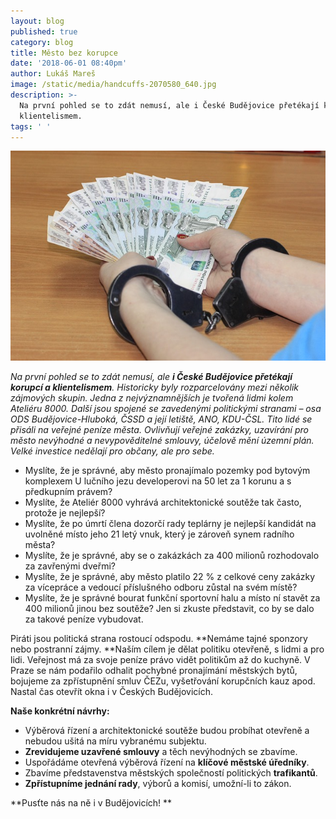 ```yaml
---
layout: blog
published: true
category: blog
title: Město bez korupce
date: '2018-06-01 08:40pm'
author: Lukáš Mareš
image: /static/media/handcuffs-2070580_640.jpg
description: >-
  Na první pohled se to zdát nemusí, ale i České Budějovice přetékají korupcí a
  klientelismem. 
tags: ' '
---
```

![korupce](/static/media/handcuffs-2070580_640.jpg)

_Na první pohled se to zdát nemusí, ale **i České Budějovice přetékají korupcí a klientelismem**. Historicky byly rozparcelovány mezi několik zájmových skupin. Jedna z nejvýznamnějších je tvořená lidmi kolem Ateliéru 8000. Další jsou spojené se zavedenými politickými stranami – osa ODS Budějovice-Hluboká, ČSSD a její letiště, ANO, KDU-ČSL. Tito lidé se přisáli na veřejné peníze města. Ovlivňují veřejné zakázky, uzavírání pro město nevýhodné a nevypověditelné smlouvy, účelově mění územní plán. Velké investice nedělají pro občany, ale pro sebe._

* Myslíte, že je správné, aby město pronajímalo pozemky pod bytovým komplexem U lučního jezu developerovi na 50 let za 1 korunu a s předkupním právem?  
* Myslíte, že Ateliér 8000 vyhrává architektonické soutěže tak často, protože je nejlepší?
* Myslíte, že po úmrtí člena dozorčí rady teplárny je nejlepší kandidát na uvolněné místo jeho 21 letý vnuk, který je zároveň synem radního města?
* Myslíte, že je správné, aby se o zakázkách za 400 milionů rozhodovalo za zavřenými dveřmi?
* Myslíte, že je správné, aby město platilo 22 % z celkové ceny zakázky za vícepráce a vedoucí příslušného odboru zůstal na svém místě?
* Myslíte, že je správné bourat funkční sportovní halu a místo ní stavět za 400 milionů jinou bez soutěže? Jen si zkuste představit, co by se dalo za takové peníze vybudovat.

Piráti jsou politická strana rostoucí odspodu.  **Nemáme tajné sponzory nebo postranní zájmy.  **Naším cílem je dělat politiku otevřeně, s lidmi a pro lidi. Veřejnost má za svoje peníze právo vidět politikům až do kuchyně. V Praze se nám podařilo odhalit pochybné pronajímání městských bytů, bojujeme za zpřístupnění smluv ČEZu, vyšetřování korupčních kauz apod. Nastal čas otevřít okna i v Českých Budějovicích.

**Naše konkrétní návrhy:**

* Výběrová řízení a architektonické soutěže budou probíhat otevřeně a nebudou ušitá na míru vybranému subjektu.
* **Zrevidujeme uzavřené smlouvy** a těch nevýhodných se zbavíme.
* Uspořádáme otevřená výběrová řízení na **klíčové městské úředníky**.
* Zbavíme představenstva městských společností politických **trafikantů**.
* **Zpřístupníme jednání rady**, výborů a komisí, umožní-li to zákon. 



 **Pusťte nás na ně i v Budějovicích! 
**
